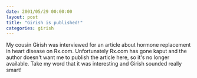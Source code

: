 ```yaml
---
date: 2001/05/29 00:00:00
layout: post
title: "Girish is published!"
categories: girish
---
```


My cousin Girish was interviewed for an article about hormone replacement in heart disease on Rx.com. Unfortunately Rx.com has gone kaput and the author doesn't want me to publish the article here, so it's no longer available. Take my word that it was interesting and Girish sounded really smart!
